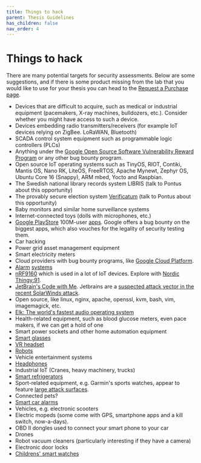 ```yaml
---
title: Things to hack
parent: Thesis Guidelines
has_children: false
nav_order: 4
---
```


# Things to hack

There are many potential targets for security assessments. Below are some suggestions, and if there is some product missing from the lab that you would like to use for your thesis you can head to the [Request a Purchase page](./request-purchase.html).

- Devices that are difficult to acquire, such as medical or industrial equipment (pacemakers, X-ray machines, bulldozers, etc.). Consider whether you might have access to such a device.
- Devices embedding radio transmitters/receivers (for example IoT devices relying on ZigBee. LoRaWAN, Bluetooth)
- SCADA control system equipment such as programmable logic controllers (PLCs)
- Anything under the [Google Open Source Software Vulnerability Reward Program](https://bughunters.google.com/about/rules/6521337925468160/google-open-source-software-vulnerability-reward-program-rules) or any other bug bounty program.
- Open source IoT operating systems such as TinyOS, RIOT, Contiki, Mantis OS, Nano RK, LiteOS, FreeRTOS, Apache Mynewt, Zephyr OS, Ubuntu Core 16 (Snappy), ARM mbed, Yocto and Raspbian.
- The Swedish national library records system LIBRIS (talk to Pontus about this opportunity)
- The provably secure election system [Verificatum](https://www.verificatum.org) (talk to Pontus about this opportunity)
- Baby monitors and similar home surveillance systems
- Internet-connected toys (dolls with microphones, etc.)
- [Google PlayStore](https://www.google.com/about/appsecurity/play-rewards/) 100M-user [apps](https://youtu.be/e9PdX-NmCSg). Google offers a bug bounty on the biggest apps, which also vouches for the legality of security testing them.
- Car hacking
- Power grid asset management equipment
- Smart electricity meters
- Cloud providers with bug bounty programs, like [Google Cloud Platform](https://www.youtube.com/watch?v=g-JgA1hvJzA). 
- [Alarm](https://pcforalla.idg.se/2.1054/1.637625/test-hemlarm) [systems](https://techworld.idg.se/2.2524/1.718330/-larm-app-attack)
- [nRF9160](https://www.nordicsemi.com/Products/Low-power-cellular-IoT/nRF9160) which is used in a lot of IoT devices. Explore with [Nordic Thingy:91](https://www.nordicsemi.com/Software-and-tools/Prototyping-platforms/Nordic-Thingy-91).
- [JetBrain's Code with Me](https://blog.jetbrains.com/blog/2020/09/28/code-with-me-eap/). Jetbrains are a [suspected attack vector in the recent SolarWinds attack](https://www.washingtonpost.com/national-security/justice-department-hit-russian-hackers/2021/01/06/d01cc6aa-5050-11eb-b96e-0e54447b23a1_story.html).
- Open source, like linux, nginx, apache, openssl, kvm, bash, vim, imagemagick, etc.
- [Elk: The world's fastest audio operating system](https://elk.audio/audio-os/)
- Health-related equipment, such as blood glucose meters, even pace makers, if we can get a hold of one
- Smart power sockets and other home automation equipment
- [Smart glasses](https://www.ebay.com/b/Smart-Glasses/178894/bn_1642259)
- [VR headset](https://www.amazon.co.uk/Oculus-Standalone-Virtual-Reality-Headset/dp/B07D7HPSFC)
- [Robots](https://www.robotshop.com/eu/en/professional-service-robots.html)
- Vehicle entertainment systems 
- [Headphones](https://threatpost.com/smart-ski-helmet-headphone-flaws-leak-personal-gps-data/142456/)
- Industrial IoT (Cranes, heavy machinery, trucks)
- [Smart refrigerators](https://www.elgiganten.se/cms/samsung-family-hub/samsung-family-hub-hemmets-nya-mittpunkt/)
- Sport-related equipment, e.g. Garmin's sports watches, appear to feature [large attack surfaces](https://developer.garmin.com).
- Connected pets? 
- [Smart car alarms](https://www.cnet.com/news/smart-alarms-left-3m-cars-vulnerable-to-hackers-who-could-turn-off-motors/)
- Vehicles, e.g. electronic scooters
- Electric mopeds (some come with GPS, smartphone apps and a kill switch, now-a-days).
- OBD II dongles used to connect your smart phone to your car
- Drones
- Robot vacuum cleaners (particularly interesting if they have a camera)
- Electronic door locks
- [Childrens' smart watches](https://www.theguardian.com/technology/2019/feb/05/eu-recalls-childrens-smartwatch-over-data-fears)
